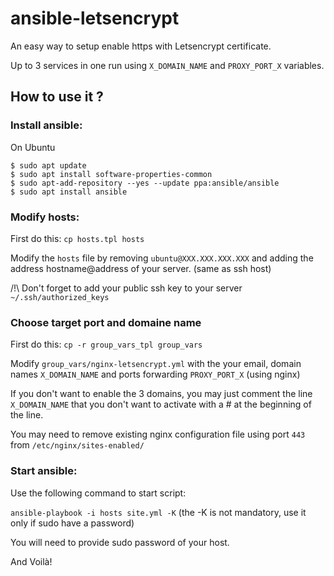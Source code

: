 # ansible-letsencrypt

An easy way to setup enable https with Letsencrypt certificate.

Up to 3 services in one run using `X_DOMAIN_NAME` and `PROXY_PORT_X` variables.

## How to use it ?

### Install ansible:

On Ubuntu
```
$ sudo apt update
$ sudo apt install software-properties-common
$ sudo apt-add-repository --yes --update ppa:ansible/ansible
$ sudo apt install ansible
```

### Modify hosts:
First do this: `cp hosts.tpl hosts`

Modify the `hosts` file by removing `ubuntu@XXX.XXX.XXX.XXX` and adding the address hostname@address of your server. (same as ssh host)

/!\ Don't forget to add your public ssh key to your server `~/.ssh/authorized_keys`

### Choose target port and domaine name
First  do this: `cp -r group_vars_tpl group_vars` 

Modify `group_vars/nginx-letsencrypt.yml` with the your email, domain names `X_DOMAIN_NAME` and ports forwarding `PROXY_PORT_X` (using nginx)

If you don't want to enable the 3 domains, you may just comment the line `X_DOMAIN_NAME` that you don't want to activate with a # at the beginning of the line.

You may need to remove existing nginx configuration file using port `443` from `/etc/nginx/sites-enabled/`

### Start ansible:

Use the following command to start script:

`ansible-playbook -i hosts site.yml -K` (the -K is not mandatory, use it only if sudo have a password)

You will need to provide sudo password of your host.

And Voilà!
